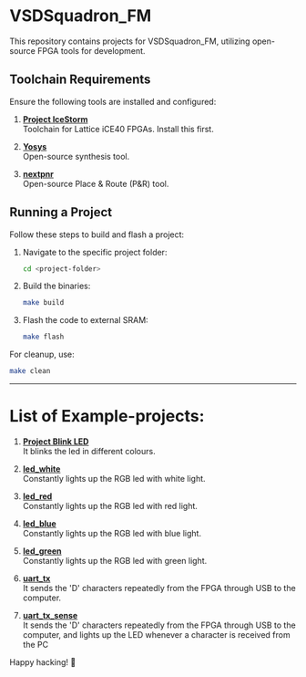 # VSDSquadron_FM

This repository contains projects for VSDSquadron_FM, utilizing open-source FPGA tools for development.

## Toolchain Requirements

Ensure the following tools are installed and configured:

1. **[Project IceStorm](https://github.com/YosysHQ/icestorm)**  
   Toolchain for Lattice iCE40 FPGAs. Install this first.

2. **[Yosys](https://github.com/YosysHQ/yosys)**  
   Open-source synthesis tool.

3. **[nextpnr](https://github.com/YosysHQ/nextpnr)**  
   Open-source Place & Route (P&R) tool.

## Running a Project

Follow these steps to build and flash a project:

1. Navigate to the specific project folder:
   ```bash
   cd <project-folder>
   ```

2. Build the binaries:
   ```bash
   make build
   ```

3. Flash the code to external SRAM:
   ```bash
   make flash
   ```

For cleanup, use:
```bash
make clean
```

---

# List of Example-projects:

1. **[Project Blink LED](blink_led/)**  
    It blinks the led in different colours.

2. **[led_white](led_white/)**  
    Constantly lights up the RGB led with white light.

3. **[led_red](led_red/)**  
    Constantly lights up the RGB led with red light.

4. **[led_blue](led_blue/)**  
    Constantly lights up the RGB led with blue light.

5. **[led_green](led_green/)**  
    Constantly lights up the RGB led with green light.

6. **[uart_tx](uart_tx/)**   
   It sends the 'D' characters repeatedly from the FPGA through USB to the computer. 

7. **[uart_tx_sense](uart_tx_sense/)**   
   It sends the 'D' characters repeatedly from the FPGA through USB to the computer, and lights up the LED whenever a character is received from the PC 

Happy hacking! 🚀

